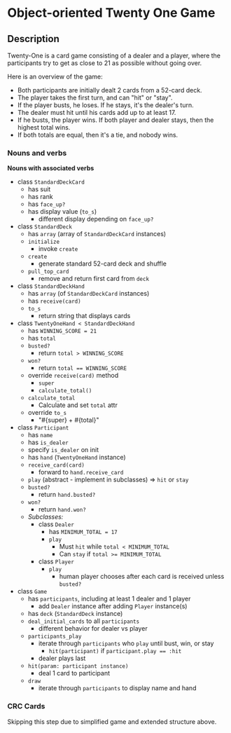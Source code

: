 # Object-oriented Twenty One Game

## Description

Twenty-One is a card game consisting of a dealer and a player, where the participants try to get as close to 21 as possible without going over.

Here is an overview of the game:
- Both participants are initially dealt 2 cards from a 52-card deck.
- The player takes the first turn, and can "hit" or "stay".
- If the player busts, he loses. If he stays, it's the dealer's turn.
- The dealer must hit until his cards add up to at least 17.
- If he busts, the player wins. If both player and dealer stays, then the highest total wins.
- If both totals are equal, then it's a tie, and nobody wins.

### Nouns and verbs

**Nouns with associated verbs**
- class `StandardDeckCard`
  - has suit
  - has rank
  - has `face_up?`
  - has display value (`to_s`)
    - different display depending on `face_up?`
- class `StandardDeck`
  - has `array` (array of `StandardDeckCard` instances)
  - `initialize`
    - invoke `create`
  - `create`
    - generate standard 52-card deck and shuffle
  - `pull_top_card`
    - remove and return first card from `deck`
- class `StandardDeckHand`
  - has `array` (of `StandardDeckCard` instances)
  - has `receive(card)`
  - `to_s`
    - return string that displays cards
- class `TwentyOneHand < StandardDeckHand`
  - has `WINNING_SCORE = 21`
  - has `total`
  - `busted?`
    - return `total > WINNING_SCORE`
  - `won?`
    - return `total == WINNING_SCORE`
  - override `receive(card)` method
    - `super`
    - `calculate_total()`
  - `calculate_total`
    - Calculate and set `total` attr
  - override `to_s`
    - "#{super} + #{total}"
- class `Participant`
  - has `name`
  - has `is_dealer`
  - specify `is_dealer` on init
  - has `hand` (`TwentyOneHand` instance)
  - `receive_card(card)`
    - forward to `hand.receive_card`
  - `play` (abstract - implement in subclasses) => `hit` or `stay`
  - `busted?`
    - return `hand.busted?`
  - `won?`
    - return `hand.won?`
  - *Subclasses:*
    - class `Dealer`
      - has `MINIMUM_TOTAL = 17`
      - `play`
        - Must `hit` while `total < MINIMUM_TOTAL`
        - Can `stay` if `total >= MINIMUM_TOTAL`
    - class `Player`
      - `play`
        - human player chooses after each card is received unless `busted?`
- class `Game`
  - has `participants`, including at least 1 dealer and 1 player
    - add `Dealer` instance after adding `Player` instance(s)
  - has `deck` (`StandardDeck` instance)
  - `deal_initial_cards` to all `participants`
    - different behavior for dealer vs player
  - `participants_play`
    - iterate through `participants` who `play` until bust, win, or stay
      - `hit(participant)` if `participant.play == :hit`
    - dealer plays last
  - `hit(param: participant instance)`
    - deal 1 card to participant
  - `draw`
    - iterate through `participants` to display name and hand

### CRC Cards

Skipping this step due to simplified game and extended structure above.